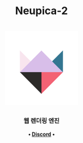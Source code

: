 <h1 align="center">
 Neupica-2
 </h1>
 
<h1 align="center">
	<img
		width="200"
		alt="Neupica-2"
		src="https://github.com/STR-HK/Neupica-2/raw/main/platform/windows/icons/Neupica_Logo_2.png">
</h1>

<h3 align="center">
  웹 렌더링 엔진
</h3>

<p align="center">
	<strong>
  •
		<a href="https://discord.gg/Jxym4BBXp3">Discord</a>
		•
	</strong>
</p>
